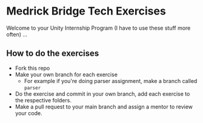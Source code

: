 # Medrick Bridge Tech Exercises

Welcome to your Unity Internship Program (I have to use these stuff more often)
...


## How to do the exercises
- Fork this repo
- Make your own branch for each exercise
  - For example if you're doing parser assignment, make a branch called `parser`
- Do the exercise and commit in your own branch, add each exercise to the respective folders.
- Make a pull request to your main branch and assign a mentor to review your code.

